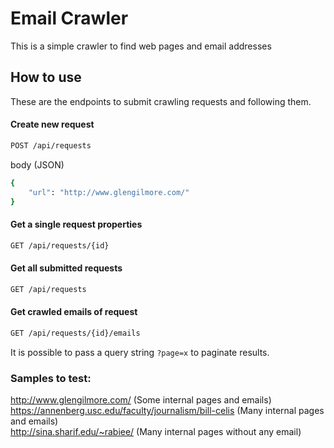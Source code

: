 # Email Crawler

This is a simple crawler to find web pages and email addresses

## How to use

These are the endpoints to submit crawling requests and following them.

#### Create new request
```bash
POST /api/requests
```
body (JSON)
```bash
{
    "url": "http://www.glengilmore.com/"
}
```

#### Get a single request properties
```bash
GET /api/requests/{id}
```

#### Get all submitted requests
```bash
GET /api/requests
```

#### Get crawled emails of request
```bash
GET /api/requests/{id}/emails
```

It is possible to pass a query string `?page=x` to paginate results.

### Samples to test:

http://www.glengilmore.com/ (Some internal pages and emails)<br />
https://annenberg.usc.edu/faculty/journalism/bill-celis (Many internal pages and emails)<br />
http://sina.sharif.edu/~rabiee/ (Many internal pages without any email)
